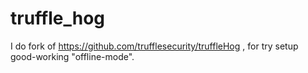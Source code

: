 # truffle_hog
I do fork of https://github.com/trufflesecurity/truffleHog , for try setup good-working "offline-mode".
